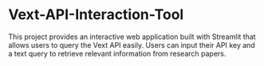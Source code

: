 # Vext-API-Interaction-Tool
This project provides an interactive web application built with Streamlit that allows users to query the Vext API easily. Users can input their API key and a text query to retrieve relevant information from research papers. 


